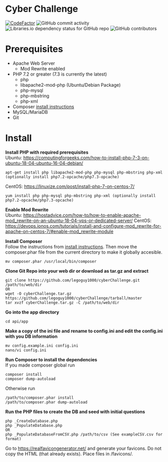 # Cyber Challenge
[![CodeFactor](https://www.codefactor.io/repository/github/legoguy1000/cyberchallenge/badge/master)](https://www.codefactor.io/repository/github/legoguy1000/cyberchallenge/overview/master)
![GitHub commit activity](https://img.shields.io/github/commit-activity/m/legoguy1000/cyberChallenge)
![Libraries.io dependency status for GitHub repo](https://img.shields.io/librariesio/github/legoguy1000/cyberChallenge)
![GitHub contributors](https://img.shields.io/github/contributors/legoguy1000/cyberChallenge)
# Prerequisites
* Apache Web Server
  * Mod Rewrite enabled
* PHP 7.2 or greater (7.3 is currently the latest)
  * php
  * libapache2-mod-php (Ubuntu/Debian Package)
  * php-mysql
  * php-mbstring
  * php-xml
* Composer [install instructions](https://getcomposer.org/download/)
* MySQL/MariaDB
* Git

# Install

**Install PHP with required prerequisites**  
Ubuntu: https://computingforgeeks.com/how-to-install-php-7-3-on-ubuntu-18-04-ubuntu-16-04-debian/
```
apt-get install php libapache2-mod-php php-mysql php-mbstring php-xml (optionally install php7.2-opcache/php7.3-opcache)
````
CentOS: https://linuxize.com/post/install-php-7-on-centos-7/  
```
yum install php php-mysql php-mbstring php-xml (optionally install php7.2-opcache/php7.3-opcache)
```

**Enable Mod Rewrite**  
Ubuntu: https://hostadvice.com/how-to/how-to-enable-apache-mod_rewrite-on-an-ubuntu-18-04-vps-or-dedicated-server/
CentOS: https://devops.ionos.com/tutorials/install-and-configure-mod_rewrite-for-apache-on-centos-7/#enable-mod_rewrite-module

**Install Composer**  
Follow the instructions from [install instructions](https://getcomposer.org/download/).  Then move the composer.phar file from the current directory to make it globally accesible.
```
mv composer.phar /usr/local/bin/composer
```

**Clone Git Repo into your web dir or download as tar.gz and extract**
```
git clone https://github.com/legoguy1000/cyberChallenge.git /path/to/web/dir
OR
wget -O cyberChallenge.tar.gz https://github.com/legoguy1000/cyberChallenge/tarball/master
tar xvzf cyberChallenge.tar.gz -C /path/to/web/dir
```

**Go into the app directory**
```
cd api/app
```

**Make a copy of the ini file and rename to config.ini and edit the config.ini with you DB information**
```
mv config.example.ini config.ini
nano/vi config.ini
```

**Run Composer to install the dependencies**  
If you made composer global run
```
composer install
composer dump-autoload
```
Otherwise run
```
/path/to/composer.phar install
/path/to/composer.phar dump-autoload
```

**Run the PHP files to create the DB and seed with initial questions**
```
php _CreateDatabase.php
php _PopulateDatabase.php
OR
php _PopulateDatabaseFromCSV.php /path/to/csv (See exampleCSV.csv for format)
```
Go to https://realfavicongenerator.net/ and generate your favicons.  Do not copy the HTML (that already exists). Place files in /favicons/.
